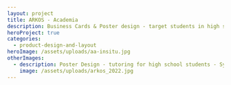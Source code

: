 ```yaml
---
layout: project
title: ARKOS - Academia
description: Business Cards & Poster design - target students in high school - Sydney.
heroProject: true
categories:
  - product-design-and-layout
heroImage: /assets/uploads/aa-insitu.jpg
otherImages:
  - description: Poster Design - tutoring for high school students - Sydney.
    image: /assets/uploads/arkos_2022.jpg
---
```

